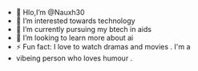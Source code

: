 - 👋 Hlo,I’m @Nauxh30
- 👀 I’m interested towards technology 
- 🌱 I’m currently pursuing my btech in aids
- 💞️ I’m looking to learn more about ai 
- ⚡ Fun fact: I love to watch dramas and movies . I'm a
- vibeing person who loves humour .

<!---
Nauxh30/Nauxh30 is a ✨ special ✨ repository because its `README.md` (this file) appears on your GitHub profile.
You can click the Preview link to take a look at your changes.
--->
